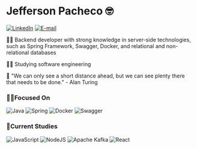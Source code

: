 # Jefferson Pacheco 🤓

[![LinkedIn](https://img.shields.io/static/v1?label=LinkedIn&message=%20&logo=LinkedIn&logoColor=blue)](https://www.linkedin.com/in/jeffpacheco/)
[![E-mail](https://img.shields.io/static/v1?label=jeffersonpacheco@hotmail.com&message=%20&logo=microsoft-outlook&logoColor=blue)](mailto:jeffersonpacheco@hotmail.com)

🙋‍♂️ Backend developer with strong knowledge in
server-side technologies, such as Spring Framework, Swagger,
Docker, and relational and non-relational databases

👨‍🎓    Studying software engineering

🎯 "We can only see a short distance ahead, but we can see plenty there that needs to be done." - Alan Turing

### 👩‍💻Focused On
![Java](https://img.shields.io/badge/java-%23ED8B00.svg?style=for-the-badge&logo=openjdk&logoColor=white)
![Spring](https://img.shields.io/badge/spring-%236DB33F.svg?style=for-the-badge&logo=spring&logoColor=white)
![Docker](https://img.shields.io/badge/docker-%230db7ed.svg?style=for-the-badge&logo=docker&logoColor=white)
![Swagger](https://img.shields.io/badge/-Swagger-%23Clojure?style=for-the-badge&logo=swagger&logoColor=white)

### 📘Current Studies
![JavaScript](https://img.shields.io/badge/javascript-%23323330.svg?style=for-the-badge&logo=javascript&logoColor=%23F7DF1E)
![NodeJS](https://img.shields.io/badge/node.js-6DA55F?style=for-the-badge&logo=node.js&logoColor=white)
![Apache Kafka](https://img.shields.io/badge/Apache%20Kafka-000?style=for-the-badge&logo=apachekafka)
![React](https://img.shields.io/badge/react-%2320232a.svg?style=for-the-badge&logo=react&logoColor=%2361DAFB)
